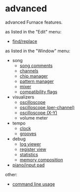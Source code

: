 # advanced

advanced Furnace features.

as listed in the "Edit" menu:

- [find/replace](find-replace.md)

as listed in the "Window" menu:

- song
  - [song comments](../8-advanced/comments.md)
  - [channels](../8-advanced/channels.md)
  - [chip manager](../8-advanced/chip-manager.md)
  - [pattern manager](../8-advanced/pat-manager.md)
  - [mixer](../8-advanced/mixer.md)
  - [compatibility flags](../8-advanced/compat-flags.md)
- visualizers
  - [oscilloscope](../8-advanced/osc.md)
  - [oscilloscope (per-channel)](../8-advanced/chanosc.md)
  - [oscilloscope (X-Y)](../8-advanced/xyosc.md)
  - volume meter
- tempo
  - [clock](../8-advanced/clock.md)
  - [grooves](../8-advanced/grooves.md)
- debug
  - [log viewer](../8-advanced/log-viewer.md)
  - [register view](../8-advanced/regview.md)
  - [statistics](../8-advanced/stats.md)
  - [memory composition](../8-advanced/memory-composition.md)
- [piano/input pad](../8-advanced/piano.md)

other:

- [command line usage](command-line.md)
